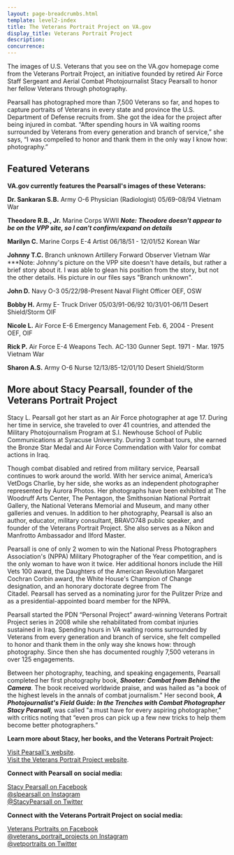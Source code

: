 ```yaml
---
layout: page-breadcrumbs.html
template: level2-index
title: The Veterans Portrait Project on VA.gov
display_title: Veterans Portrait Project
description:
concurrence:
---
```


<div class="va-introtext">
The images of U.S. Veterans that you see on the VA.gov homepage come from the Veterans Portrait Project, an initiative founded by retired Air Force Staff Sergeant and Aerial Combat Photojournalist Stacy Pearsall to honor her fellow Veterans through photography.  
</div>

Pearsall has photographed more than 7,500 Veterans so far, and hopes to capture portraits of Veterans in every state and province the U.S. Department of Defense recruits from. She got the idea for the project after being injured in combat. “After spending hours in VA waiting rooms surrounded by Veterans from every generation and branch of service,” she says, “I was compelled to honor and thank them in the only way I know how: photography.”

## Featured Veterans

**VA.gov currently features the Pearsall's images of these Veterans:**

**Dr. Sankaran S.B.**
Army
O-6
Physician (Radiologist)
05/69-08/94
Vietnam War

**Theodore R.B., Jr.**
Marine Corps
WWII
***Note: Theodore doesn't appear to be on the VPP site, so I can't confirm/expand on details***

**Marilyn C.**
Marine Corps
E-4
Artist
06/18/51 - 12/01/52
Korean War

**Johnny T.C.**
Branch unknown
Artillery Forward Observer
Vietnam War
***Note: Johnny's picture on the VPP site doesn't have details, but rather a brief story about it. I was able to glean his position from the story, but not the other details. His picture in our files says "Branch unknown".

**John D.**
Navy
O-3
05/22/98-Present
Naval Flight Officer
OEF, OSW

**Bobby H.**
Army
E-
Truck Driver
05/03/91-06/92
10/31/01-06/11
Desert Shield/Storm
OIF

**Nicole L.**
Air Force
E-6
Emergency Management
Feb. 6, 2004 - Present
OEF, OIF

**Rick P.**
Air Force
E-4
Weapons Tech.
AC-130 Gunner
Sept. 1971 - Mar. 1975
Vietnam War

**Sharon A.S.**
Army
O-6
Nurse
12/13/85-12/01/10
Desert Shield/Storm

## More about Stacy Pearsall, founder of the Veterans Portrait Project

Stacy L. Pearsall got her start as an Air Force photographer at age 17. During her time in service, she traveled to over 41 countries, and attended the Military Photojournalism Program at S.I. Newhouse School of Public Communications at Syracuse University. During 3 combat tours, she earned the Bronze Star Medal and Air Force Commendation with Valor for combat actions in Iraq. 

Though combat disabled and retired from military service, Pearsall continues to work around the world. With her service animal, America’s VetDogs Charlie, by her side, she works as an independent photographer represented by Aurora Photos. Her photographs have been exhibited at The Woodruff Arts Center, The Pentagon, the Smithsonian National Portrait Gallery, the National Veterans Memorial and Museum, and many other galleries and venues. In addition to her photography, Pearsall is also an author, educator, military consultant, BRAVO748 public speaker, and founder of the Veterans Portrait Project. She also serves as a Nikon and Manfrotto Ambassador and Ilford Master.

Pearsall is one of only 2 women to win the National Press Photographers Association's (NPPA) Military Photographer of the Year competition, and is the only woman to have won it twice. Her additional honors include the Hill Vets 100 award, the Daughters of the American Revolution Margaret Cochran Corbin award, the White House's Champion of Change designation, and an honorary doctorate degree from The Citadel. Pearsall has served as a nominating juror for the Pulitzer Prize and as a presidential-appointed board member for the NPPA.

Pearsall started the PDN “Personal Project” award-winning Veterans Portrait Project series in 2008 while she rehabilitated from combat injuries sustained in Iraq. Spending hours in VA waiting rooms surrounded by Veterans from every generation and branch of service, she felt compelled to honor and thank them in the only way she knows how: through photography. Since then she has  documented roughly 7,500 veterans in over 125 engagements.

Between her photography, teaching, and speaking engagements, Pearsall completed her first photography book, ***Shooter: Combat from Behind the Camera***. The book received worldwide praise, and was hailed as "a book of the highest levels in the annals of combat journalism." Her second book, ***A Photojournalist's Field Guide: In the Trenches with Combat Photographer Stacy Pearsall***, was called "a must have for every aspiring photographer," with critics noting that “even pros can pick up a few new tricks to help them become better photographers.”

**Learn more about Stacy, her books, and the Veterans Portrait Project:**

[Visit Pearsall's website](https://www.stacypearsall.com). <br>
[Visit the Veterans Portrait Project website](www.veteransportraitproject.com). <br>

**Connect with Pearsall on social media:**

[Stacy Pearsall on Facebook](facebook.com/SLPearsall) <br>
[@slpearsall on Instagram](https://www.instagram.com/slpearsall/) <br>
[@StacyPearsall on Twitter](https://twitter.com/StacyPearsall) <br>

**Connect with the Veterans Portrait Project on social media:**

[Veterans Portraits on Facebook](https://www.facebook.com/VeteransPortraits/) <br>
[@veterans_portrait_projects on Instagram](https://www.instagram.com/veterans_portrait_project/) <br>
[@vetportraits on Twitter](https://twitter.com/vetportraits) <br>


